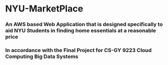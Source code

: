 # NYU-MarketPlace
### An AWS based Web Application that is designed specifically to aid NYU Students in finding home essentials at a reasonable price
### In accordance with the Final Project for CS-GY 9223 Cloud Computing Big Data Systems
